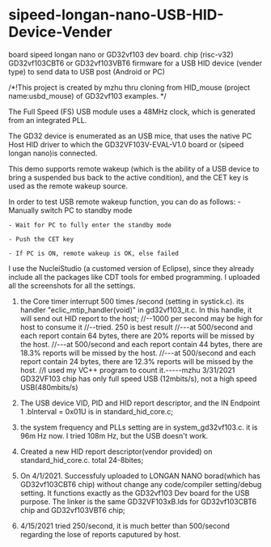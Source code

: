 # sipeed-longan-nano-USB-HID-Device-Vender
board sipeed longan nano or GD32vf103 dev board. chip (risc-v32) GD32vf103CBT6 or GD32vf103VBT6 firmware for a USB HID device (vender type) to send data to USB post (Android or PC)

/*!This project is created by mzhu thru cloning from HID_mouse (project name:usbd_mouse) of GD32vf103 examples.
*/

  The Full Speed (FS) USB module uses a 48MHz clock, which is generated 
from an integrated PLL.

  The GD32 device is enumerated as an USB mice, that uses the native PC Host
HID driver to which the GD32VF103V-EVAL-V1.0  board or (sipeed longan nano)is connected.


  This demo supports remote wakeup (which is the ability of a USB device to 
bring a suspended bus back to the active condition), and the CET key is 
used as the remote wakeup source.

  In order to test USB remote wakeup function, you can do as follows:
    - Manually switch PC to standby mode

    - Wait for PC to fully enter the standby mode

    - Push the CET key

    - If PC is ON, remote wakeup is OK, else failed

I use the NucleiStudio (a customed version of Eclipse), since they already include all the packages like CDT tools for embed programming. I uploaded all the screenshots for all the settings. 
    
1. the Core timer interrupt 500 times /second (setting in systick.c). 
    its handler "eclic_mtip_handler(void)" in gd32vf103_it.c. 
    In this handle, it will send out HID report to the host;
     //--1000 per second may be high for host to consume it
    //--tried. 250 is best result
    //---at 500/second and each report contain 64 bytes,  there are 20% reports will be missed by the host.
    //---at 500/second and each report contain 44 bytes,  there are 18.3% reports will be missed by the host.
    //---at 500/second and each report contain 24 bytes,  there are 12.3% reports will be missed by the host.
    //I used my VC++ program to count it.-----mzhu  3/31/2021
    GD32VF103 chip has only full speed USB (12mbits/s), not a high speed USB(480mbits/s)

2. The USB device VID, PID and HID report descriptor, and the IN Endpoint 1 .bInterval  = 0x01U  is in standard_hid_core.c;

3. the system frequency and PLLs setting are in system_gd32vf103.c. it is 96m Hz now. I tried 108m Hz, but the USB doesn't work. 

4. Created a new HID report descriptor(vendor provided) on standard_hid_core.c. total 24-8bites;

5. On 4/1/2021. Successfuly uploaded to LONGAN NANO borad(which has GD32vf103CBT6 chip) without change any code/compiler setting/debug setting.
	It functions exactly as the GD32vf103 Dev board for the USB purpose. The linker is the same GD32VF103xB.lds for GD32vf103CBT6 chip and GD32vf103VBT6 chip; 

6. 4/15/2021 tried 250/second, it is much better than 500/second regarding the lose of reports caputured by host.
		
